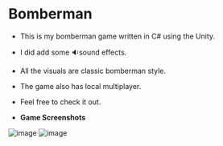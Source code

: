 # Bomberman

- This is my bomberman game written in C# using the Unity.
- I did add some 🔉sound effects. 
- All the visuals are classic bomberman style.
- The game also has local multiplayer.
- Feel free to check it out.


- <b> Game Screenshots </b>

![image](https://sun9-41.userapi.com/impg/yvYwostVajEns8FCUHulHtvFfb1l7NZNzUwTqw/QYJ5mLaVgzk.jpg?size=1280x643&quality=96&sign=c527b3d3c47410347c3e46218d016ce6&type=album)
![image](https://sun1.tattelecom-nbc.userapi.com/impg/OF8lndo1mdYnBHq1Hx5VOlZeYBdf8No6Fw_1MQ/FjJZbO3_9S0.jpg?size=1280x648&quality=96&sign=705f48f310e7ca718121b610c88a8d37&type=album)
